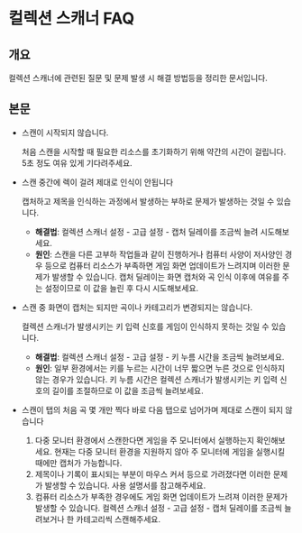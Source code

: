 # 컬렉션 스캐너 FAQ

## 개요

컬렉션 스캐너에 관련된 질문 및 문제 발생 시 해결 방법등을 정리한 문서입니다.

## 본문

- 스캔이 시작되지 않습니다.

  처음 스캔을 시작할 때 필요한 리소스를 초기화하기 위해 약간의 시간이 걸립니다. 5초 정도 여유 있게 기다려주세요.

- 스캔 중간에 렉이 걸려 제대로 인식이 안됩니다

  캡처하고 제목을 인식하는 과정에서 발생하는 부하로 문제가 발생하는 것일 수 있습니다.

  - **해결법**: 컬렉션 스캐너 설정 - 고급 설정 - 캡처 딜레이를 조금씩 늘려 시도해보세요.
  - **원인**: 스캔을 다른 고부하 작업들과 같이 진행하거나 컴퓨터 사양이 저사양인 경우 등으로 컴퓨터 리소스가 부족하면 게임 화면 업데이트가 느려지며 이러한 문제가 발생할 수 있습니다. 캡처 딜레이는 화면 캡처와 곡 인식 이후에 여유를 주는 설정이므로 이 값을 늘린 후 다시 시도해보세요.

- 스캔 중 화면이 캡처는 되지만 곡이나 카테고리가 변경되지는 않습니다.

  컬렉션 스캐너가 발생시키는 키 입력 신호를 게임이 인식하지 못하는 것일 수 있습니다.

  - **해결법**: 컬렉션 스캐너 설정 - 고급 설정 - 키 누름 시간을 조금씩 늘려보세요.
  - **원인**: 일부 환경에서는 키를 누르는 시간이 너무 짧으면 누른 것으로 인식하지 않는 경우가 있습니다. 키 누름 시간은 컬렉션 스캐너가 발생시키는 키 입력 신호의 길이를 조절하므로 이 값을 조금씩 늘려보세요.

- 스캔이 탭의 처음 곡 몇 개만 찍다 바로 다음 탭으로 넘어가며 제대로 스캔이 되지 않습니다

  1. 다중 모니터 환경에서 스캔한다면 게임을 주 모니터에서 실행하는지 확인해보세요. 현재는 다중 모니터 환경을 지원하지 않아 주 모니터에 게임을 실행시킬 때에만 캡처가 가능합니다.
  1. 제목이나 기록이 표시되는 부분이 마우스 커서 등으로 가려졌다면 이러한 문제가 발생할 수 있습니다. 사용 설명서를 참고해주세요.
  1. 컴퓨터 리소스가 부족한 경우에도 게임 화면 업데이트가 느려져 이러한 문제가 발생할 수 있습니다. 컬렉션 스캐너 설정 - 고급 설정 - 캡처 딜레이를 조금씩 늘려보거나 한 카테고리씩 스캔해주세요.
